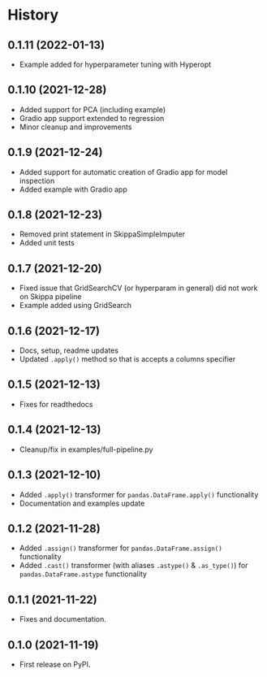 # History

## 0.1.11 (2022-01-13)
- Example added for hyperparameter tuning with Hyperopt

## 0.1.10 (2021-12-28)
- Added support for PCA (including example)
- Gradio app support extended to regression
- Minor cleanup and improvements

## 0.1.9 (2021-12-24)
- Added support for automatic creation of Gradio app for model inspection
- Added example with Gradio app

## 0.1.8 (2021-12-23)
- Removed print statement in SkippaSimpleImputer
- Added unit tests

## 0.1.7 (2021-12-20)
- Fixed issue that GridSearchCV (or hyperparam in general) did not work on Skippa pipeline
- Example added using GridSearch

## 0.1.6 (2021-12-17)
- Docs, setup, readme updates
- Updated `.apply()` method so that is accepts a columns specifier

## 0.1.5 (2021-12-13)
- Fixes for readthedocs

## 0.1.4 (2021-12-13)
- Cleanup/fix in examples/full-pipeline.py

## 0.1.3 (2021-12-10)
- Added `.apply()` transformer for `pandas.DataFrame.apply()` functionality
- Documentation and examples update

## 0.1.2 (2021-11-28)
- Added `.assign()` transformer for `pandas.DataFrame.assign()` functionality
- Added `.cast()` transformer (with aliases `.astype()` & `.as_type()`) for `pandas.DataFrame.astype` functionality

## 0.1.1 (2021-11-22)
- Fixes and documentation.

## 0.1.0 (2021-11-19)
- First release on PyPI.
